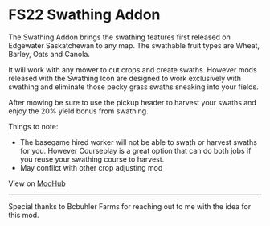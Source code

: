 # FS22 Swathing Addon

The Swathing Addon brings the swathing features first released on Edgewater Saskatchewan to any map. The swathable fruit types are Wheat, Barley, Oats and Canola.

It will work with any mower to cut crops and create swaths. However mods released with the Swathing Icon are designed to work exclusively with swathing and eliminate those pecky grass swaths sneaking into your fields.

After mowing be sure to use the pickup header to harvest your swaths and enjoy the 20% yield bonus from swathing.

Things to note:
- The basegame hired worker will not be able to swath or harvest swaths for you. However Courseplay is a great option that can do both jobs if you reuse your swathing course to harvest.
- May conflict with other crop adjusting mod

View on [ModHub](https://www.farming-simulator.com/mod.php?mod_id=267323)

---

Special thanks to Bcbuhler Farms for reaching out to me with the idea for this mod.
